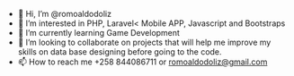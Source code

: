 - 👋 Hi, I’m @romoaldodoliz
- 👀 I’m interested in PHP, Laravel< Mobile APP, Javascript and Bootstraps
- 🌱 I’m currently learning Game Development
- 💞️ I’m looking to collaborate on projects that will help me improve my skills on data base designing before going to the code.
- 📫 How to reach me +258 844086711 or romoaldodoliz@gmail.com

<!---
romoaldodoliz/romoaldodoliz is a ✨ special ✨ repository because its `README.md` (this file) appears on your GitHub profile.
You can click the Preview link to take a look at your changes.
--->
